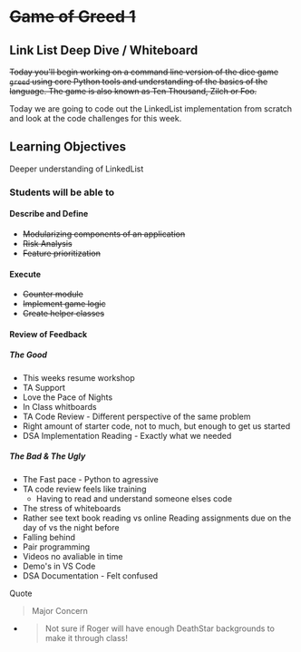 # ~~Game of Greed 1~~

## Link List Deep Dive / Whiteboard

~~Today you'll begin working on a command line version of the dice game `greed` using core Python tools and understanding of the basics of the language. The game is also known as Ten Thousand, Zilch or Foo.~~

Today we are going to code out the LinkedList implementation from scratch and look at the code challenges for this week.

## Learning Objectives

Deeper understanding of LinkedList

### Students will be able to

#### Describe and Define

- ~~Modularizing components of an application~~
- ~~Risk Analysis~~
- ~~Feature prioritization~~

#### Execute

- ~~Counter module~~
- ~~Implement game logic~~
- ~~Create helper classes~~

#### Review of Feedback

##### The Good

- This weeks resume workshop
- TA Support
- Love the Pace of Nights
- In Class whitboards
- TA Code Review - Different perspective of the same problem
- Right amount of starter code, not to much, but enough to get us started
- DSA Implementation Reading - Exactly what we needed

##### The Bad  & The Ugly

- The Fast pace - Python to agressive
- TA code review feels like training
  - Having to read and understand someone elses code
- The stress of whiteboards
- Rather see text book reading vs online
    Reading assignments due on the day of vs the night before
- Falling behind
- Pair programming
- Videos no avaliable in time
- Demo's in VS Code
- DSA Documentation - Felt confused

Quote

>Major Concern

- > Not sure if Roger will have enough DeathStar backgrounds to make it through class!
